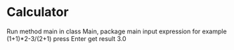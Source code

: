 # Calculator
Run method main in class Main, package main
input expression for example (1+1)*2-3/(2+1)
press Enter
get result 3.0
